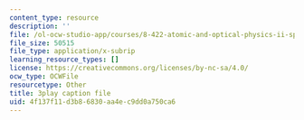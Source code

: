 ```yaml
---
content_type: resource
description: ''
file: /ol-ocw-studio-app/courses/8-422-atomic-and-optical-physics-ii-spring-2013/4f137f11d3b86830aa4ec9dd0a750ca6_lJOuPmI--5c.srt
file_size: 50515
file_type: application/x-subrip
learning_resource_types: []
license: https://creativecommons.org/licenses/by-nc-sa/4.0/
ocw_type: OCWFile
resourcetype: Other
title: 3play caption file
uid: 4f137f11-d3b8-6830-aa4e-c9dd0a750ca6
---
```

